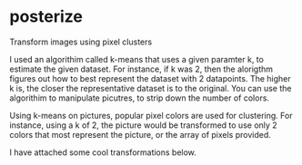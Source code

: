 # posterize
Transform images using pixel clusters


I used an algorithim called k-means that uses a given paramter k, to estimate the given dataset. For instance, if k was 2, then the alorigthm figures out how to best represent the dataset with 2 datapoints. The higher k is, the closer the representative dataset is to the original. You can use the algorithim to manipulate picutres, to strip down the number of colors.

Using k-means on pictures, popular pixel colors are used for clustering. For instance, using a k of 2, the picture would be transformed to use only 2 colors that most represent the picture, or the array of pixels provided. 

I have attached some cool transformations below.


